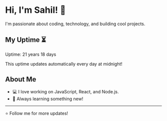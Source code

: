 # Hi, I'm Sahil! 👋

I'm passionate about coding, technology, and building cool projects.

## My Uptime ⏳
Uptime: 21 years 18 days

This uptime updates automatically every day at midnight!

## About Me
- 💻 I love working on JavaScript, React, and Node.js.
- 🎯 Always learning something new!

---

⭐️ Follow me for more updates!

